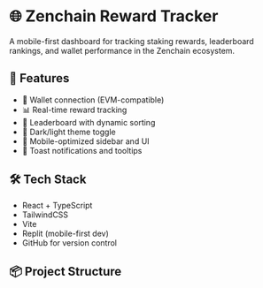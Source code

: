 # 🌐 Zenchain Reward Tracker

A mobile-first dashboard for tracking staking rewards, leaderboard rankings, and wallet performance in the Zenchain ecosystem.

## 🚀 Features

- 🔗 Wallet connection (EVM-compatible)
- 📊 Real-time reward tracking
- 🥇 Leaderboard with dynamic sorting
- 🌙 Dark/light theme toggle
- 📱 Mobile-optimized sidebar and UI
- 🔔 Toast notifications and tooltips

## 🛠️ Tech Stack

- React + TypeScript
- TailwindCSS
- Vite
- Replit (mobile-first dev)
- GitHub for version control

## 📦 Project Structure
